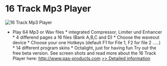 # 16 Track Mp3 Player
![16 Track Mp3 Player](https://mycommerce.akamaized.net/api/pimages/P107099/BIG/107099.GIF)
* Play 64 Mp3 or Wav files * integrated Compressor, Limiter und Enhancer * 4 differend pages a 16 files (Bank A,B,C and D) * Choose the waveout device * Choose your one Hotkeys (default F1 for File 1, F2 for file 2 .....) * 14 different program skins * Octalight, just for having fun
Try out the free beta version.
See screen shots and read more about the 16 Track Player here:
http://www.pas-products.com
[>> Detailed information](https://secure.shareit.com/shareit/product.html?productid=107099&affiliateid=200057808)